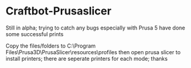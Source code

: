 # Craftbot-Prusaslicer

Still in alpha; trying to catch any bugs especially with Prusa 5
have done some successful prints


Copy the files/folders to C:\Program Files\Prusa3D\PrusaSlicer\resources\profiles
then open prusa slicer to install printers;
there are seperate printers for each mode;
thanks

